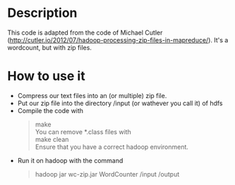 # Description #
This code is adapted from the code of Michael Cutler (http://cutler.io/2012/07/hadoop-processing-zip-files-in-mapreduce/). It's a wordcount, but with zip files.

# How to use it #

* Compress our text files into an (or multiple) zip file.
* Put our zip file into the directory /input (or wathever you call it) of hdfs
* Compile the code with  
  > make  
You can remove *.class files with   
  > make clean  
Ensure that you have a correct hadoop environment.
* Run it on hadoop with the command   
  > hadoop jar wc-zip.jar WordCounter /input /output

